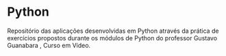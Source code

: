 # Python
 Repositório das aplicações desenvolvidas em Python através da prática de exercícios propostos durante os módulos de Python do professor Gustavo Guanabara , Curso em Vídeo.
